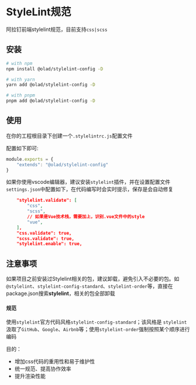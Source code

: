 # StyleLint规范

阿拉钉前端stylelint规范，目前支持`css|scss`

## 安装

```bash
# with npm 
npm install @olad/stylelint-config -D

# with yarn 
yarn add @olad/stylelint-config -D

# with pnpm 
pnpm add @olad/stylelint-config -D
```
## 使用

在你的工程根目录下创建一个`.stylelintrc.js`配置文件

配置如下即可:
```js
module.exports = {
    "extends": "@olad/stylelint-config"
}
```

如果你使用vscode编辑器，建议安装`stylelint`插件，并在设置配置文件`settings.json`中配置如下，在代码编写时会实时提示，保存是会自动修复
```json
    "stylelint.validate": [
        "css",
        "scss",
        // 如果是Vue技术栈，需要加上，识别.vue文件中的style
        "vue", 
    ],
    "css.validate": true,
    "scss.validate": true,
    "stylelint.enable": true,
```

## 注意事项
如果项目之前安装过Stylelint相关的包，建议卸载，避免引入不必要的包。如`@stylelint`、`stylelint-config-standard`、`stylelint-order`等，直接在package.json搜索**stylelint**，相关的包全部卸载

#### 规范

使用`stylelint`官方代码风格`stylelint-config-standard`；该风格是 `stylelint`汲取了`GitHub`、`Google`、`Airbnb`等；使用`stylelint-order`强制按照某个顺序进行编码

目的：
- 增加css代码的重用性和易于维护性
- 统一规范、提高协作效率
- 提升渲染性能


